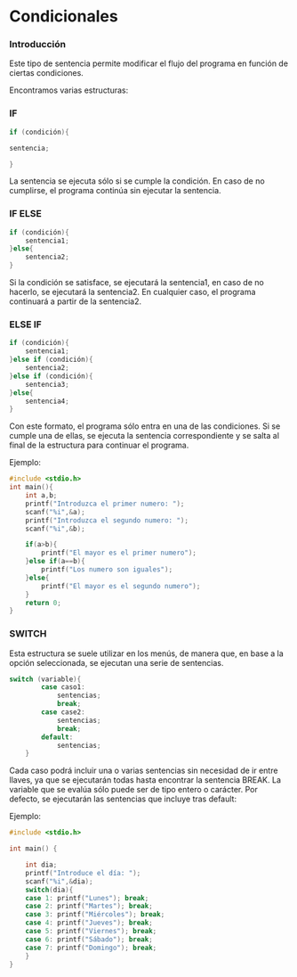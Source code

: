 # Condicionales

### Introducción

Este tipo de sentencia permite modificar el flujo del programa en función de ciertas condiciones.

Encontramos varias estructuras:

### IF

```c
if (condición){

sentencia;

}
```

La sentencia se ejecuta sólo si se cumple la condición. En caso de no cumplirse, el programa continúa sin ejecutar la sentencia.

### IF ELSE

```c
if (condición){
	sentencia1;
}else{
	sentencia2;
}
```

Si la condición se satisface, se ejecutará la sentencia1, en caso de no hacerlo, se ejecutará la sentencia2. En cualquier caso, el programa continuará a partir de la sentencia2.

### ELSE IF

```c
if (condición){
	sentencia1;
}else if (condición){
	sentencia2;
}else if (condición){
	sentencia3;
}else{
	sentencia4;
} 
```

Con este formato, el programa sólo entra en una de las condiciones. Si se cumple una de ellas, se ejecuta la sentencia correspondiente y se salta al final de la estructura para continuar el programa.

Ejemplo:

```c
#include <stdio.h>
int main(){
	int a,b;
	printf("Introduzca el primer numero: ");
	scanf("%i",&a);
	printf("Introduzca el segundo numero: ");
	scanf("%i",&b);

	if(a>b){
		printf("El mayor es el primer numero"); 
	}else if(a==b){ 
		printf("Los numero son iguales"); 
	}else{
		printf("El mayor es el segundo numero");
	}
	return 0;
}
```

### SWITCH

Esta estructura se suele utilizar en los menús, de manera que, en base a la opción seleccionada, se ejecutan una serie de sentencias.

```c
switch (variable){
		case caso1:
			sentencias;
			break;
		case case2:
			sentencias;
			break;
		default:
			sentencias;
	}
```

Cada caso podrá incluir una o varias sentencias sin necesidad de ir entre llaves, ya que se ejecutarán todas hasta encontrar la sentencia BREAK. La variable que se evalúa sólo puede ser de tipo entero o carácter. Por defecto, se ejecutarán las sentencias que incluye tras default:

Ejemplo:

```c
#include <stdio.h>

int main() {

	int dia;
	printf("Introduce el día: ");
	scanf("%i",&dia);
	switch(dia){
	case 1: printf("Lunes"); break;
	case 2: printf("Martes"); break;
	case 3: printf("Miércoles"); break;
	case 4: printf("Jueves"); break;
	case 5: printf("Viernes"); break;
	case 6: printf("Sábado"); break;
	case 7: printf("Domingo"); break;
	}
}
```
